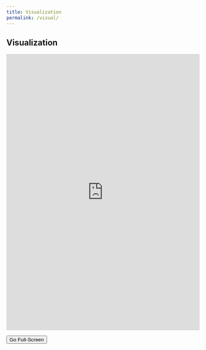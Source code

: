 ```yaml
---
title: Visualization
permalink: /visual/
---
```


## Visualization

<iframe id="data_visualization" src="https://nlp.biu.ac.il/~royi/hexagon-paper-visualization/#/main" title="Dataset Visualization" style="width:100%; height:720px; border:none;"></iframe>

<button id="full_screen" type="button" class="btn btn-primary btn-sm" onclick="fullScreen()">Go Full-Screen</button>

<script>
    function fullScreen() {
        var url = document.getElementById('data_visualization').src;
        window.location.replace(url);
        }
</script>
